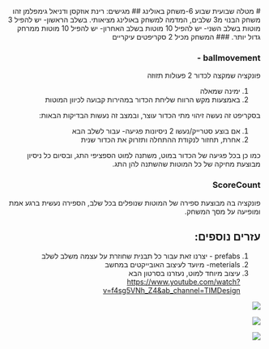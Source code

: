 <div dir='rtl' lang='he'>
# מטלה שבועית שבוע 6-משחק באולינג
## מגישים: רינת אוזקסן ודניאל גימפלמן
זהו משחק הבנוי מ3 שלבים, המדמה למשחק באולינג מציאותי.
בשלב הראשון- יש להפיל 3 מוטות
בשלב השני- יש להפיל 10 מוטות
בשלב האחרון- יש להפיל 10 מוטות ממרחק גדול יותר.
### המשחק מכיל 2 סקריפטים עיקריים

### ballmovement -
פונקציה שמקצה לכדור 2 פעולות תזוזה
1. ימינה שמאלה
2. באמצעות מקש הרווח שליחת הכדור במהירות קבועה לכיוון המוטות

בסקריפט זה נעשה זיהוי מתי הכדור עוצר, ובמצב זה נעשות הבדיקות הבאות:
1. אם בוצע סטרייק/נעשו 2 ניסיונות פגיעה- עבור לשלב הבא
2. אחרת, תחזור לנקודת ההתחלה ותזרוק את הכדור שנית

כמו כן בכל פגיעה של הכדור במוט, משתנה למוט הספציפי התג, ובסיום כל ניסיון
מבוצעת מחיקה של כל המוטות שהשתנה להן התג.

### ScoreCount
פונקציה בה מבוצעת ספירה של המוטות שנופלים בכל שלב,
הספירה נעשית ברגע אמת ומופיעה על מסך המשחק.

## עזרים נוספים:
1. prefabs -
יצרנו זאת עבור כל תבנית שחוזרת על עצמה משלב לשלב
2. meterials-
מיועד לעיצוב האובייקטים במחשב
3. עיצוב מיוחד למוט, נעזרנו בסרטון הבא
https://www.youtube.com/watch?v=f4sg5VNh_Z4&ab_channel=TIMDesign

[![](https://scontent.fsdv3-1.fna.fbcdn.net/v/t1.0-9/128054146_3566632896737724_4710530173380698110_o.jpg?_nc_cat=104&ccb=2&_nc_sid=0debeb&_nc_ohc=frWU-7NJBzEAX_1O6lB&_nc_ht=scontent.fsdv3-1.fna&oh=7c725fa77e30ee5f7c5864e1c79c95c7&oe=5FE8FDA1)](http://https://scontent.fsdv3-1.fna.fbcdn.net/v/t1.0-9/128054146_3566632896737724_4710530173380698110_o.jpg?_nc_cat=104&ccb=2&_nc_sid=0debeb&_nc_ohc=frWU-7NJBzEAX_1O6lB&_nc_ht=scontent.fsdv3-1.fna&oh=7c725fa77e30ee5f7c5864e1c79c95c7&oe=5FE8FDA1)

[![](https://scontent.fsdv3-1.fna.fbcdn.net/v/t1.0-9/128051215_3566632900071057_973295284218645986_o.jpg?_nc_cat=107&ccb=2&_nc_sid=0debeb&_nc_ohc=XEetpKHWYGMAX8Np80C&_nc_ht=scontent.fsdv3-1.fna&oh=cf795e971ec81487edd9e28a150d6f8b&oe=5FE9D699)](https://scontent.fsdv3-1.fna.fbcdn.net/v/t1.0-9/128051215_3566632900071057_973295284218645986_o.jpg?_nc_cat=107&ccb=2&_nc_sid=0debeb&_nc_ohc=XEetpKHWYGMAX8Np80C&_nc_ht=scontent.fsdv3-1.fna&oh=cf795e971ec81487edd9e28a150d6f8b&oe=5FE9D699)

[![](https://scontent.fsdv3-1.fna.fbcdn.net/v/t1.0-9/128063549_3566632893404391_8879213314983680508_o.jpg?_nc_cat=104&ccb=2&_nc_sid=0debeb&_nc_ohc=AGogmRCVvagAX-V08W-&_nc_ht=scontent.fsdv3-1.fna&oh=a0a02ad92a52735015f72e7410beffd4&oe=5FEAA899)](https://scontent.fsdv3-1.fna.fbcdn.net/v/t1.0-9/128063549_3566632893404391_8879213314983680508_o.jpg?_nc_cat=104&ccb=2&_nc_sid=0debeb&_nc_ohc=AGogmRCVvagAX-V08W-&_nc_ht=scontent.fsdv3-1.fna&oh=a0a02ad92a52735015f72e7410beffd4&oe=5FEAA899)




